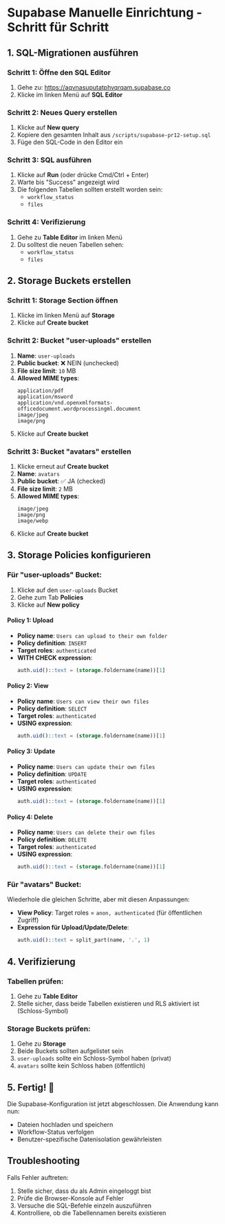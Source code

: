 # Supabase Manuelle Einrichtung - Schritt für Schritt

## 1. SQL-Migrationen ausführen

### Schritt 1: Öffne den SQL Editor
1. Gehe zu: https://aqvnasuputatphvqrqam.supabase.co
2. Klicke im linken Menü auf **SQL Editor**

### Schritt 2: Neues Query erstellen
1. Klicke auf **New query**
2. Kopiere den gesamten Inhalt aus `/scripts/supabase-pr12-setup.sql`
3. Füge den SQL-Code in den Editor ein

### Schritt 3: SQL ausführen
1. Klicke auf **Run** (oder drücke Cmd/Ctrl + Enter)
2. Warte bis "Success" angezeigt wird
3. Die folgenden Tabellen sollten erstellt worden sein:
   - `workflow_status`
   - `files`

### Schritt 4: Verifizierung
1. Gehe zu **Table Editor** im linken Menü
2. Du solltest die neuen Tabellen sehen:
   - `workflow_status`
   - `files`

## 2. Storage Buckets erstellen

### Schritt 1: Storage Section öffnen
1. Klicke im linken Menü auf **Storage**
2. Klicke auf **Create bucket**

### Schritt 2: Bucket "user-uploads" erstellen
1. **Name**: `user-uploads`
2. **Public bucket**: ❌ NEIN (unchecked)
3. **File size limit**: `10` MB
4. **Allowed MIME types**: 
   ```
   application/pdf
   application/msword
   application/vnd.openxmlformats-officedocument.wordprocessingml.document
   image/jpeg
   image/png
   ```
5. Klicke auf **Create bucket**

### Schritt 3: Bucket "avatars" erstellen
1. Klicke erneut auf **Create bucket**
2. **Name**: `avatars`
3. **Public bucket**: ✅ JA (checked)
4. **File size limit**: `2` MB
5. **Allowed MIME types**:
   ```
   image/jpeg
   image/png
   image/webp
   ```
6. Klicke auf **Create bucket**

## 3. Storage Policies konfigurieren

### Für "user-uploads" Bucket:
1. Klicke auf den `user-uploads` Bucket
2. Gehe zum Tab **Policies**
3. Klicke auf **New policy**

#### Policy 1: Upload
- **Policy name**: `Users can upload to their own folder`
- **Policy definition**: `INSERT`
- **Target roles**: `authenticated`
- **WITH CHECK expression**:
  ```sql
  auth.uid()::text = (storage.foldername(name))[1]
  ```

#### Policy 2: View
- **Policy name**: `Users can view their own files`
- **Policy definition**: `SELECT`
- **Target roles**: `authenticated`
- **USING expression**:
  ```sql
  auth.uid()::text = (storage.foldername(name))[1]
  ```

#### Policy 3: Update
- **Policy name**: `Users can update their own files`
- **Policy definition**: `UPDATE`
- **Target roles**: `authenticated`
- **USING expression**:
  ```sql
  auth.uid()::text = (storage.foldername(name))[1]
  ```

#### Policy 4: Delete
- **Policy name**: `Users can delete their own files`
- **Policy definition**: `DELETE`
- **Target roles**: `authenticated`
- **USING expression**:
  ```sql
  auth.uid()::text = (storage.foldername(name))[1]
  ```

### Für "avatars" Bucket:
Wiederhole die gleichen Schritte, aber mit diesen Anpassungen:
- **View Policy**: Target roles = `anon, authenticated` (für öffentlichen Zugriff)
- **Expression für Upload/Update/Delete**:
  ```sql
  auth.uid()::text = split_part(name, '.', 1)
  ```

## 4. Verifizierung

### Tabellen prüfen:
1. Gehe zu **Table Editor**
2. Stelle sicher, dass beide Tabellen existieren und RLS aktiviert ist (Schloss-Symbol)

### Storage Buckets prüfen:
1. Gehe zu **Storage**
2. Beide Buckets sollten aufgelistet sein
3. `user-uploads` sollte ein Schloss-Symbol haben (privat)
4. `avatars` sollte kein Schloss haben (öffentlich)

## 5. Fertig! 🎉

Die Supabase-Konfiguration ist jetzt abgeschlossen. Die Anwendung kann nun:
- Dateien hochladen und speichern
- Workflow-Status verfolgen
- Benutzer-spezifische Datenisolation gewährleisten

## Troubleshooting

Falls Fehler auftreten:
1. Stelle sicher, dass du als Admin eingeloggt bist
2. Prüfe die Browser-Konsole auf Fehler
3. Versuche die SQL-Befehle einzeln auszuführen
4. Kontrolliere, ob die Tabellennamen bereits existieren